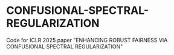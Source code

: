 # CONFUSIONAL-SPECTRAL-REGULARIZATION

Code for ICLR 2025 paper "ENHANCING ROBUST FAIRNESS VIA CONFUSIONAL SPECTRAL REGULARIZATION"
